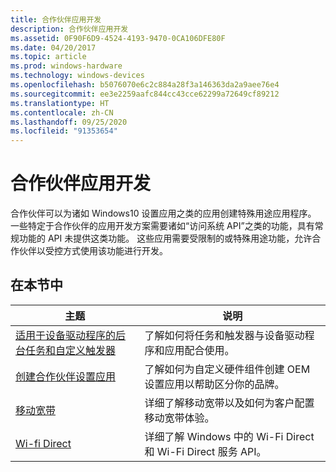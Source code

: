 ```yaml
---
title: 合作伙伴应用开发
description: 合作伙伴应用开发
ms.assetid: 0F90F6D9-4524-4193-9470-0CA106DFE80F
ms.date: 04/20/2017
ms.topic: article
ms.prod: windows-hardware
ms.technology: windows-devices
ms.openlocfilehash: b5076070e6c2c884a28f3a146363da2a9aee76e4
ms.sourcegitcommit: ee3e2259aafc844cc43cce62299a72649cf89212
ms.translationtype: HT
ms.contentlocale: zh-CN
ms.lasthandoff: 09/25/2020
ms.locfileid: "91353654"
---
```

# <a name="partner-app-development"></a>合作伙伴应用开发

合作伙伴可以为诸如 Windows10 设置应用之类的应用创建特殊用途应用程序。 一些特定于合作伙伴的应用开发方案需要诸如“访问系统 API”之类的功能，具有常规功能的 API 未提供这类功能。 这些应用需要受限制的或特殊用途功能，允许合作伙伴以受控方式使用该功能进行开发。

## <a name="in-this-section"></a>在本节中

| 主题                                                                                            | 说明                                                                                               |
|--------------------------------------------------------------------------------------------------|-----------------------------------------------------------------------------------------------------------|
| [适用于设备驱动程序的后台任务和自定义触发器](background-tasks-and-oem-triggers.md) | 了解如何将任务和触发器与设备驱动程序和应用配合使用。                     |
| [创建合作伙伴设置应用](create-a-system-settings-application.md)                        | 了解如何为自定义硬件组件创建 OEM 设置应用以帮助区分你的品牌。 |
| [移动宽带](../mobilebroadband/index.md)                                                    | 详细了解移动宽带以及如何为客户配置移动宽带体验。   |
| [Wi-fi Direct](wi-fi-direct.md) | 详细了解 Windows 中的 Wi-Fi Direct 和 Wi-Fi Direct 服务 API。
